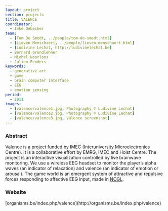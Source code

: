 ```yaml
---
layout: project
section: projects
title: VALENCE
coordinator:
  - Imke Debecker
team:
  - [Tom De Smedt, ../people/tom-de-smedt.html]
  - [Lieven Menschaert, ../people/lieven-menschaert.html]
  - [Ludivine Lechat, http://ludivinelechat.be]
  - Bernard Grundlehner
  - Michel Noorloos
  - Julien Penders
keywords:
  - generative art
  - game
  - brain computer interface
  - EEG
  - emotion sensing
period:
  - 2011
images:
  - [valence/valence1.jpg, Photography © Ludivine Lechat]
  - [valence/valence2.jpg, Photography © Ludivine Lechat]
  - [valence/valence3.jpg, Valence screenshot]
---
```


<h3>Abstract</h3>
Valence is a project funded by IMEC (Interuniversity Microelectronics Centre). It is a collaborative effort by EMRG, IMEC and Holst Centre. The project is an interactive visualization controlled by live brainwave monitoring. We use a wireless EEG headset to monitor the player’s alpha waves (an indicator of relaxation) and valence (an indicator of emotion or arousal). The game world is an emergent system of attractive and repulsive forces responding to affective EEG input, made in <a href="../software/nodebox-opengl.html" class="tag-software">NOGL</a>.

<h3>Website</h3>
[organisms.be/index.php/valence](http://organisms.be/index.php/valence)